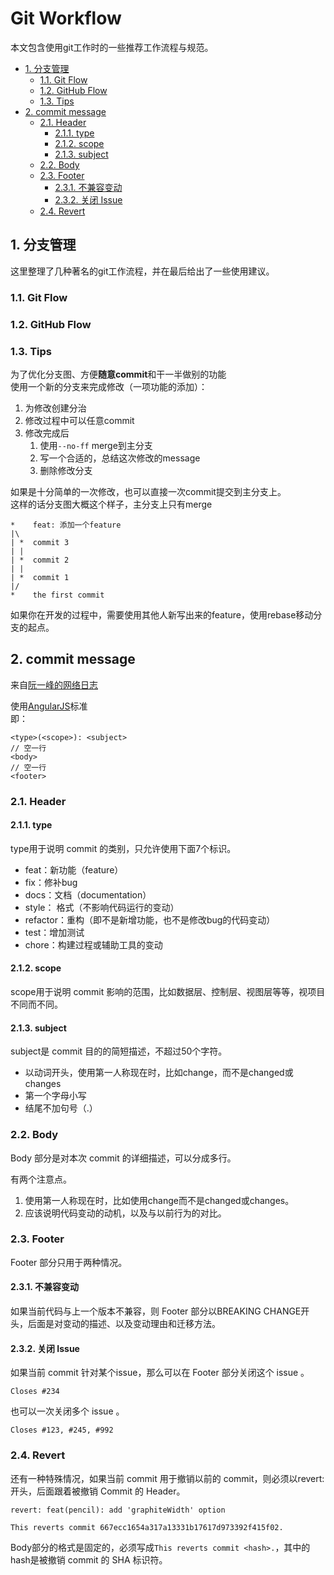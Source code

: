 # Git Workflow

本文包含使用git工作时的一些推荐工作流程与规范。

- [1. 分支管理](#1-分支管理)
  - [1.1. Git Flow](#11-git-flow)
  - [1.2. GitHub Flow](#12-github-flow)
  - [1.3. Tips](#13-tips)
- [2. commit message](#2-commit-message)
  - [2.1. Header](#21-header)
    - [2.1.1. type](#211-type)
    - [2.1.2. scope](#212-scope)
    - [2.1.3. subject](#213-subject)
  - [2.2. Body](#22-body)
  - [2.3. Footer](#23-footer)
    - [2.3.1. 不兼容变动](#231-不兼容变动)
    - [2.3.2. 关闭 Issue](#232-关闭-issue)
  - [2.4. Revert](#24-revert)

## 1. 分支管理

这里整理了几种著名的git工作流程，并在最后给出了一些使用建议。

### 1.1. Git Flow

### 1.2. GitHub Flow

### 1.3. Tips

为了优化分支图、方便**随意commit**和干一半做别的功能  
使用一个新的分支来完成修改（一项功能的添加）：  

1. 为修改创建分治
2. 修改过程中可以任意commit
3. 修改完成后
    1. 使用`--no-ff` merge到主分支
    2. 写一个合适的，总结这次修改的message
    3. 删除修改分支  

如果是十分简单的一次修改，也可以直接一次commit提交到主分支上。  
这样的话分支图大概这个样子，主分支上只有merge  

```text
*    feat: 添加一个feature
|\
| *  commit 3
| |
| *  commit 2
| |
| *  commit 1
|/
*    the first commit
```

如果你在开发的过程中，需要使用其他人新写出来的feature，使用rebase移动分支的起点。

## 2. commit message

来自[阮一峰的网络日志](https://www.ruanyifeng.com/blog/2016/01/commit_message_change_log.html)

使用[AngularJS](https://docs.google.com/document/d/1QrDFcIiPjSLDn3EL15IJygNPiHORgU1_OOAqWjiDU5Y/edit#heading=h.uyo6cb12dt6w)标准  
即：

```text
<type>(<scope>): <subject>
// 空一行
<body>
// 空一行
<footer>
```

### 2.1. Header

#### 2.1.1. type

type用于说明 commit 的类别，只允许使用下面7个标识。

- feat：新功能（feature）
- fix：修补bug
- docs：文档（documentation）
- style： 格式（不影响代码运行的变动）
- refactor：重构（即不是新增功能，也不是修改bug的代码变动）
- test：增加测试
- chore：构建过程或辅助工具的变动

#### 2.1.2. scope

scope用于说明 commit 影响的范围，比如数据层、控制层、视图层等等，视项目不同而不同。

#### 2.1.3. subject

subject是 commit 目的的简短描述，不超过50个字符。

- 以动词开头，使用第一人称现在时，比如change，而不是changed或changes
- 第一个字母小写
- 结尾不加句号（.）

### 2.2. Body

Body 部分是对本次 commit 的详细描述，可以分成多行。

有两个注意点。

1. 使用第一人称现在时，比如使用change而不是changed或changes。
2. 应该说明代码变动的动机，以及与以前行为的对比。

### 2.3. Footer

Footer 部分只用于两种情况。

#### 2.3.1. 不兼容变动

如果当前代码与上一个版本不兼容，则 Footer 部分以BREAKING CHANGE开头，后面是对变动的描述、以及变动理由和迁移方法。

#### 2.3.2. 关闭 Issue

如果当前 commit 针对某个issue，那么可以在 Footer 部分关闭这个 issue 。

```text
Closes #234
```

也可以一次关闭多个 issue 。

```text
Closes #123, #245, #992
```

### 2.4. Revert

还有一种特殊情况，如果当前 commit 用于撤销以前的 commit，则必须以revert:开头，后面跟着被撤销 Commit 的 Header。

```text
revert: feat(pencil): add 'graphiteWidth' option

This reverts commit 667ecc1654a317a13331b17617d973392f415f02.
```

Body部分的格式是固定的，必须写成`This reverts commit <hash>.`，其中的hash是被撤销 commit 的 SHA 标识符。
